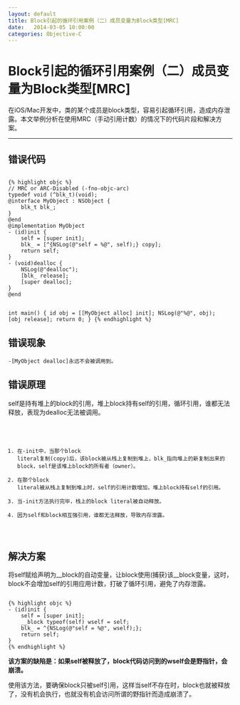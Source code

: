 ```yaml
---
layout: default
title: Block引起的循环引用案例（二）成员变量为Block类型[MRC]
date:   2014-03-05 10:00:00
categories: Objective-C
---
```


# Block引起的循环引用案例（二）成员变量为Block类型[MRC]

在iOS/Mac开发中，类的某个成员是block类型，容易引起循环引用，造成内存泄露。本文举例分析在使用MRC（手动引用计数）的情况下的代码片段和解决方案。

<code></code>
- - -
<code></code>

## 错误代码

<code>
{% highlight objc %}
// MRC or ARC-Disabled (-fno-objc-arc)
typedef void (^blk_t)(void);
@interface MyObject : NSObject {
    blk_t blk_;
}
@end
@implementation MyObject
- (id)init {
    self = [super init];
    blk_ = [^{NSLog(@"self = %@", self);} copy]; 
    return self;
}
- (void)dealloc {
    NSLog(@"dealloc"); 
    [blk_ release];
    [super dealloc];
}
@end

int main() {
    id obj = [[MyObject alloc] init]; 
    NSLog(@"%@", obj);
    [obj release];
    return 0;
}
{% endhighlight %}
</code>

## 错误现象

<code>-[MyObject dealloc]永远不会被调用到。</code>

## 错误原理

self是持有堆上的block的引用，堆上block持有self的引用，循环引用，谁都无法释放，表现为dealloc无法被调用。

<code>

1. 在-init中，当那个block literal复制(copy)后，该block被从栈上复制到堆上，blk_指向堆上的新复制出来的block，self是该堆上block的所有者（owner）。
1. 在那个block literal被从栈上复制到堆上时，self的引用计数增加，堆上block持有self的引用。
1. 当-init方法执行完毕，栈上的block literal被自动释放。
1. 因为self和block相互强引用，谁都无法释放，导致内存泄露。

</code>

## 解决方案

将self赋给声明为\_\_block的自动变量，让block使用(捕获)该\_\_block变量，这时，block不会增加self的引用应用计数，打破了循环引用，避免了内存泄露。

<code>
{% highlight objc %}
- (id)init {
    self = [super init];
    __block typeof(self) wself = self;
    blk_ = ^{NSLog(@"self = %@", wself);}; 
    return self;
}
{% endhighlight %}
</code>

**该方案的缺陷是：如果self被释放了，block代码访问到的wself会是野指针，会崩溃。**

使用该方法，要确保block只被self引用，这样当self不存在时，block也就被释放了，没有机会执行，也就没有机会访问所谓的野指针而造成崩溃了。
